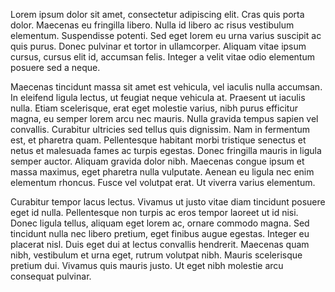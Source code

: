 Lorem ipsum dolor sit amet, consectetur adipiscing elit. Cras quis porta dolor. Maecenas eu fringilla libero. Nulla id libero ac risus vestibulum elementum. Suspendisse potenti. Sed eget lorem eu urna varius suscipit ac quis purus. Donec pulvinar et tortor in ullamcorper. Aliquam vitae ipsum cursus, cursus elit id, accumsan felis. Integer a velit vitae odio elementum posuere sed a neque.

Maecenas tincidunt massa sit amet est vehicula, vel iaculis nulla accumsan. In eleifend ligula lectus, ut feugiat neque vehicula at. Praesent ut iaculis nulla. Etiam scelerisque, erat eget molestie varius, nibh purus efficitur magna, eu semper lorem arcu nec mauris. Nulla gravida tempus sapien vel convallis. Curabitur ultricies sed tellus quis dignissim. Nam in fermentum est, et pharetra quam. Pellentesque habitant morbi tristique senectus et netus et malesuada fames ac turpis egestas. Donec fringilla mauris in ligula semper auctor. Aliquam gravida dolor nibh. Maecenas congue ipsum et massa maximus, eget pharetra nulla vulputate. Aenean eu ligula nec enim elementum rhoncus. Fusce vel volutpat erat. Ut viverra varius elementum.

Curabitur tempor lacus lectus. Vivamus ut justo vitae diam tincidunt posuere eget id nulla. Pellentesque non turpis ac eros tempor laoreet ut id nisi. Donec ligula tellus, aliquam eget lorem ac, ornare commodo magna. Sed tincidunt nulla nec libero pretium, eget finibus augue egestas. Integer eu placerat nisl. Duis eget dui at lectus convallis hendrerit. Maecenas quam nibh, vestibulum et urna eget, rutrum volutpat nibh. Mauris scelerisque pretium dui. Vivamus quis mauris justo. Ut eget nibh molestie arcu consequat pulvinar.
